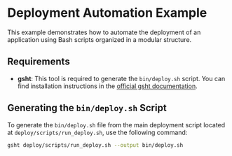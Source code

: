 # Deployment Automation Example

This example demonstrates how to automate the deployment of an application using Bash scripts organized in a modular
structure.

## Requirements

- **gsht**: This tool is required to generate the `bin/deploy.sh` script. You can find installation instructions in
  the [official gsht documentation](https://github.com/NekoOs/gsht.sh?tab=readme-ov-file#installation-and-update-script).

## Generating the `bin/deploy.sh` Script

To generate the `bin/deploy.sh` file from the main deployment script located at `deploy/scripts/run_deploy.sh`, use the
following command:

```bash
gsht deploy/scripts/run_deploy.sh --output bin/deploy.sh
```
